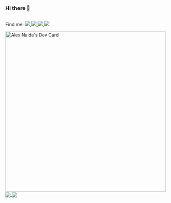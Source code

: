 ### Hi there 👋

<div style="display: flex; align-items: center;">
<p>Find me:
<a href="mailto:a.o.naidenov@gmail.com" target="_blank">
    <img src="https://img.shields.io/badge/-Email-red?style=flat-square&logo=gmail&logoColor=white">
</a>
<a href="https://www.linkedin.com/in/alex-naida/" target="_blank">
    <img src="https://img.shields.io/badge/-Linkedin-blue?style=flat-square&logo=linkedin">
</a>
<a href="https://www.w3profile.com/aon4o" target="_blank">
    <img src="https://img.shields.io/badge/-W3Schools-success?style=flat-square&logo=w3schools">
</a>
<a href="https://stackoverflow.com/users/14667022/aon4o" target="_blank">
    <img src="https://img.shields.io/badge/-StackOverflow-orange?style=flat-square&logo=stackoverflow&logoColor=white">
</a>
  </p>
</div>

<a href="https://app.daily.dev/aon4o">
  <img src="https://api.daily.dev/devcards/v2/vSUi2NSP4lP0Deq09sSQp.png?type=wide&r=odn" width="500" alt="Alex Naida's Dev Card"/>
</a>

<div>
  <a href="https://github.com/anuraghazra/github-readme-stats">
    <img align="center" src="https://github-readme-stats.vercel.app/api?username=aon4o" />
  </a>
  <a href="https://github.com/anuraghazra/convoychat">
    <img align="center" src="https://github-readme-stats.vercel.app/api/top-langs/?username=aon4o&layout=compact&langs_count=10&show_icons=true&count_private=true&hide=CMake,Makefile,Blade,Vue,Shell,GLSL" />
  </a>
</div>


